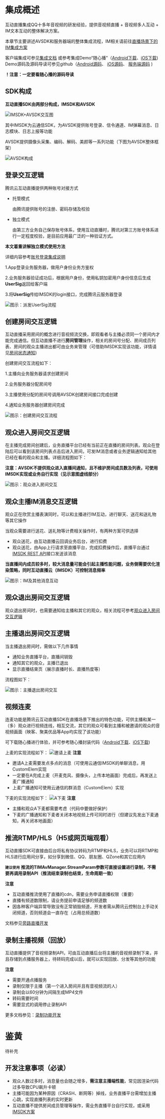 # 集成概述

互动直播集成QQ十多年音视频的研发经验，提供音视频直播 + 音视频多人互动 + IM文本互动的整体解决方案。

本章节主要讲述AVSDK和服务器端的整体集成流程，IM相关请前往[直播场景下的IM集成方案](/doc/product/269/%E7%9B%B4%E6%92%AD%E5%9C%BA%E6%99%AF%E4%B8%8B%E7%9A%84IM%E9%9B%86%E6%88%90%E6%96%B9%E6%A1%88)

客户端集成可参见[集成文档](/doc/product/268/%E8%B0%83%E7%94%A8%E6%B5%81%E7%A8%8B%EF%BC%88Android%EF%BC%89)
或参考集成Demo“随心播”（[Android下载](http://android.myapp.com/myapp/detail.htm?apkName=com.tencent.qcloud.suixinbo)、[iOS下载](https://itunes.apple.com/cn/app/sui-xin-bo/id1037944078?mt=8))
Demo源码及源码导读可参见github（[Android源码](https://github.com/zhaoyang21cn/Android_Suixinbo)、 [iOS源码](https://github.com/zhaoyang21cn/iOS_Suixinbo)、 [服务端源码](https://github.com/zhaoyang21cn/SuiXinBoPHPServer) )

**！注意：一定要看随心播的源码导读**

## SDK构成
**互动直播SDK由两部分构成，IMSDK和AVSDK**

![IMSDK+AVSDK交互图](https://mccdn.qcloud.com/static/img/c1f2ab3b3d40eef889fe76dba49de7fa/im%2Bavsdk.png)

其中IMSDK为云通信SDK，为AVSDK提供账号登录、信令通道、IM弹幕消息、日志模块、日志上报等功能

AVSDK提供摄像头采集、编码、解码、美颜等一系列功能（下图为AVSDK整体框架）

![AVSDK构成](https://mccdn.qcloud.com/static/img/423aa6782eaaa503b0c29f7cec5aaca6/image.png)

## 登录交互逻辑
腾讯云互动直播提供两种账号对接方式

- 托管模式
  
	由腾讯提供账号的注册、密码存储及校验
- 独立模式

	由第三方业务自己保存账号体系，使用互动直播时，腾讯对第三方账号体系进行一定程度校验，是目前应用最广泛的一种验证方式。

**本文着重讲解独立模式使用方法**

详细内容参考[账号登录集成说明](https://www.qcloud.com/doc/product/268/%E8%B4%A6%E5%8F%B7%E7%99%BB%E5%BD%95%E9%9B%86%E6%88%90%E8%AF%B4%E6%98%8E)

1.App登录业务服务器，做用户身份业务方鉴权

2.业务服务器验证成功后，根据用户身份，使用私钥加密用户身份信息后生成**UserSig**返回给客户端

3.将**UserSig**传给IMSDK的login接口，完成腾讯云服务器登录

![图示：派发UserSig流程](https://mccdn.qcloud.com/static/img/fe587958a511ca5211ecae36165833dc/image.png)

## 创建房间交互逻辑
互动直播采用房间的概念进行音视频流交换，即观看者与主播必须同一个房间内才能完成通信。但互动直播不进行**房间管理**操作，相关的房间号分配、房间成员列表、房间的观众主播进出都可由业务来管理（可借助IMSDK实现该功能，详情请见[房间状态通知](https://www.qcloud.com/doc/product/268/%E6%88%BF%E9%97%B4%E7%8A%B6%E6%80%81%E9%80%9A%E7%9F%A5))

创建房间交互流程如下：

1.主播向业务服务器请求创建房间

2.业务服务器分配房间号

3.主播使用分配的房间号调用AVSDK创建房间接口完成创建

4.通知业务服务器创建房间完成

![图示：创建房间交互流程](//mccdn.qcloud.com/static/img/682b59a66ee6dfd391f1b5841320b799/image.png)

## 观众进入房间交互逻辑
在主播完成房间创建后，业务直播平台已经有当前正在直播的房间列表。观众在登陆后可以看到该房间列表点击后进入房间，可发IM消息或者业务逻辑通知给其他已经在看的观众和主播。详细流程图如下：

**注意：AVSDK不提供观众进入直播间通知，且不维护房间成员数及列表，可使用IMSDK实现或业务自行实现（见示意图虚线部分）**

![图示：观众进入房间交互](//mccdn.qcloud.com/static/img/cc9e2d826186c7e7af274d72827ca5ad/image.png)

## 观众主播IM消息交互逻辑
观众正在欣赏主播表演同时，可以和主播进行IM互动，进行聊天、送花和送礼物等其它操作

当观众需要进行送花、送礼物等计费相关操作时，有两种方案可供选择

- 观众送花，由互动直播云回调业务后台，进行扣费
- 观众送花，由App上行请求至直播平台，完成扣费操作后，直播平台通过[IMSDK REST API](/doc/product/269/%E5%9C%A8%E7%BE%A4%E7%BB%84%E4%B8%AD%E5%8F%91%E9%80%81%E6%99%AE%E9%80%9A%E6%B6%88%E6%81%AF)接口发送该消息

**当直播间内成员较多时，较大消息量可能会引起主播性能问题，业务侧需要优化渲染策略，同时互动直播云（IMSDK）可控制消息频率**

![图示：IM及其他消息互动](//mccdn.qcloud.com/static/img/85ec89b3af73dfad66491abdd75f3f8a/image.png)

## 观众退出房间交互逻辑
观众退出房间时，也需要通知给主播和其它的观众，相关流程可参考[观众进入房间交互逻辑]()

## 主播退出房间交互逻辑
当主播退出房间时，需做以下几件事情

- 通知业务直播平台，直播间销毁
- 通知其它的观众，主播已退出
- 显示直播结束页（展示直播时长、直播热度等）

流程图如下：

![图示：主播退出房间交互](//mccdn.qcloud.com/static/img/1756876dc4b82627d695511d6bd81c1d/image.png)


## 视频连麦
连麦功能是腾讯云互动直播SDK在直播场景下推出的特色功能，可供主播和某一（多）观众进行视频连线，相互交流，其它的观众可看到主播和被邀请的观众的音视频画面（映客、聚美优品等App均实现了该功能）

可下载随心播进行体验，并可参考随心播封装代码（[Android下载](http://android.myapp.com/myapp/detail.htm?apkName=com.tencent.qcloud.suixinbo)、[iOS下载](https://itunes.apple.com/cn/app/sui-xin-bo/id1037944078?mt=8))

上麦的实现流程如下：
![邀请上麦](//mccdn.qcloud.com/static/img/94595a0b1a426415c39b4e81e085c255/image.png)
**注意**
- 邀请A上麦需要发点多点的消息（可使用云通信IMSDK的单聊消息，用CustomElem实现
- 一定要在A完成上麦（开麦克风、摄像头，上传本地画面）完成后，再发送上麦广播通知
- 上麦广播通知可使用云通信的群消息（CustomElem）实现


下麦的实现流程如下：
![A下麦](//mccdn.qcloud.com/static/img/29b14a667d287144e6612262ac39ba4f/image.png)
**注意**
- 主播和观众A下麦都需要考虑（代码中要做好保护）
- 下麦的广播通知和下麦者关闭本地视频上传可同时进行（但建议先发出下麦通知，再关闭本地画面）

## 推流RTMP/HLS（H5或网页端观看）
互动直播SDK可直接由后台将私有协议转码为RTMP和HLS，业务可以将RTMP和HLS进行应用间分享，如分享到微信、QQ、朋友圈、QZone和其它应用内

**``建议使用``**
**推流的TIMAvManager.StreamParam参数可直接设置进行录制，不需要再调用录制API（推流结束录制也结束，生命周期一致）**

**注意**
- 互动直播推流使用了直播的cdn，需要业务申请直播权限（重要）
- 直播有频道数限制，请业务提前申请足够的频道数
- 因各种客户端异常导致没有正常销毁频道，开发者需从腾讯云控制台上手动关闭频道，否则频道会一直存在（占用总频道数）

文档参见[旁路直播开发](/doc/product/268/3226)

## 录制主播视频（回放）
互动直播提供了音视频录制API，可由互动直播后台将主播的音视频录制下来，并且存储到点播服务器上，待转码完成以后，就可以实现回放、分发等其他的功能

**注意**
- 需要开通点播服务
- 录制仅限于主播（第一个进入房间并且有音视频流的人）
- 录制会以60分钟为间隔生成MP4文件
- 转码需要时间
- 需要显式的调用停止录制API

更多文档参见：[录制功能开发](/doc/product/268/3218#6-.E6.B3.A8.E6.84.8F.E4.BA.8B.E9.A1.B9)

# 鉴黄
待补充

## 开发注意事项（必读）
* 观众人数过多时，消息量也会随之增多，**需注意主播端性能**，常见因渲染代码过多导致CPU飙升卡顿
* 主播可能因为某种原因（CRASH、断网等）掉线，业务直播平台需增加主播心跳，实现直播列表的实时更新
* 互动直播不提供房间成员管理等操作，需业务直播平台自行实现，或采用[IMSDK方案](/doc/product/269/%E7%9B%B4%E6%92%AD%E5%9C%BA%E6%99%AF%E4%B8%8B%E7%9A%84IM%E9%9B%86%E6%88%90%E6%96%B9%E6%A1%88)
